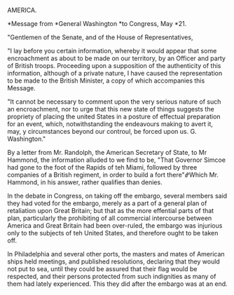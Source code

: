 AMERICA.*Message from *General Washington *to Congress,  May *21."Gentlemen of the Senate, and of the House of Representatives,"I lay before you certain information, whereby it would appear that some encroachment as about to be made on our territory, by an Officer and party of British troops. Proceeding upon a supposition of the authenticity of this information, although of a private nature, I have caused the representation to be made to the British Minister, a copy of which accompanies this Message."It cannot be necessary to comment upon the very serious nature of such an encroachment, nor to urge that this new state of things suggests the propriety of placing the united States in a posture of effectual preparation for an event, which, notwithstanding the endeavours making to avert it, may, y circumstances beyond our controul, be forced upon us. G. Washington."By a letter from Mr. Randolph, the American Secretary of State, to Mr Hammond, the information alluded to we find to be, "That Governor Simcoe had gone to the foot of the Rapids of teh Miami, followed by three companies of a British regiment, in order to build a fort there"ߝWhich Mr. Hammond, in his answer, rather qualifies than denies. In the debate in Congress, on taking off the embargo, several members said they had voted for the embargo, merely as a part of a general plan of retaliation upon Great Britain; but that as the more effential parts of that plan, particularly the prohibiting of all commercial intercourse between America and Great Britain had been over-ruled, the embargo was injurious only to the subjects of teh United States, and therefore ought to be taken off.In Philadelphia and several other ports, the masters and mates of American ships held meetings, and published resolutions, declaring that they would not put to sea, until they could be assured that their flag would be respected, and their persons protected from such indignities as many of them had lately experienced. This they did after the embargo was at an end.